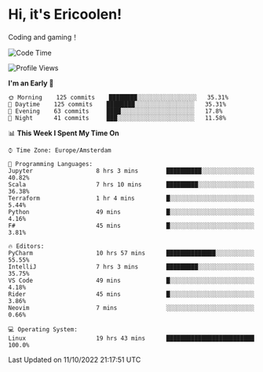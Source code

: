 # Hi, it's Ericoolen!
Coding and gaming！

<!--START_SECTION:waka-->
![Code Time](http://img.shields.io/badge/Code%20Time-441%20hrs%2025%20mins-blue)

![Profile Views](http://img.shields.io/badge/Profile%20Views-1-blue)

**I'm an Early 🐤** 

```text
🌞 Morning    125 commits    ████████░░░░░░░░░░░░░░░░░   35.31% 
🌆 Daytime    125 commits    ████████░░░░░░░░░░░░░░░░░   35.31% 
🌃 Evening    63 commits     ████░░░░░░░░░░░░░░░░░░░░░   17.8% 
🌙 Night      41 commits     ███░░░░░░░░░░░░░░░░░░░░░░   11.58%

```


📊 **This Week I Spent My Time On** 

```text
⌚︎ Time Zone: Europe/Amsterdam

💬 Programming Languages: 
Jupyter                  8 hrs 3 mins        ██████████░░░░░░░░░░░░░░░   40.82% 
Scala                    7 hrs 10 mins       █████████░░░░░░░░░░░░░░░░   36.38% 
Terraform                1 hr 4 mins         █░░░░░░░░░░░░░░░░░░░░░░░░   5.44% 
Python                   49 mins             █░░░░░░░░░░░░░░░░░░░░░░░░   4.16% 
F#                       45 mins             █░░░░░░░░░░░░░░░░░░░░░░░░   3.81%

🔥 Editors: 
PyCharm                  10 hrs 57 mins      ██████████████░░░░░░░░░░░   55.55% 
IntelliJ                 7 hrs 3 mins        █████████░░░░░░░░░░░░░░░░   35.75% 
VS Code                  49 mins             █░░░░░░░░░░░░░░░░░░░░░░░░   4.18% 
Rider                    45 mins             █░░░░░░░░░░░░░░░░░░░░░░░░   3.86% 
Neovim                   7 mins              ░░░░░░░░░░░░░░░░░░░░░░░░░   0.66%

💻 Operating System: 
Linux                    19 hrs 43 mins      █████████████████████████   100.0%

```


 Last Updated on 11/10/2022 21:17:51 UTC
<!--END_SECTION:waka-->

